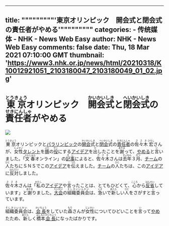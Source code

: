 
---
title: """""""""'東京オリンピック　開会式と閉会式の責任者がやめる'"""""""""
categories: 
    - 传统媒体
    - NHK - News Web Easy
author: NHK - News Web Easy
comments: false
date: Thu, 18 Mar 2021 07:10:00 GMT
thumbnail: 'https://www3.nhk.or.jp/news/html/20210318/K10012921051_2103180047_2103180049_01_02.jpg'
---

<div>   
<h1><ruby>東京<rt>とうきょう</rt></ruby>オリンピック　<ruby>開会<rt>かいかい</rt></ruby><ruby>式<rt>しき</rt></ruby>と<ruby>閉会<rt>へいかい</rt></ruby><ruby>式<rt>しき</rt></ruby>の<ruby>責任者<rt>せきにんしゃ</rt></ruby>がやめる</h1><img src="https://www3.nhk.or.jp/news/html/20210318/K10012921051_2103180047_2103180049_01_02.jpg" referrerpolicy="no-referrer"><br>
                <p><ruby>東京<rt>とうきょう</rt></ruby>オリンピックと<a href="javascript:void(0)" class="dicWin" id="id-0004"><span class="under">パラリンピック</span></a>の<a href="javascript:void(0)" class="dicWin" id="id-0000"><ruby><span class="under">開会</span><rt>かいかい</rt></ruby></a><ruby>式<rt>しき</rt></ruby>と<a href="javascript:void(0)" class="dicWin" id="id-0001"><ruby><span class="under">閉会</span><rt>へいかい</rt></ruby></a><ruby>式<rt>しき</rt></ruby>の<a href="javascript:void(0)" class="dicWin" id="id-0002"><ruby><span class="under">責任者</span><rt>せきにんしゃ</rt></ruby></a>の<span class="colorN"><ruby>佐々木<rt>ささき</rt></ruby></span><span class="colorN"><ruby>宏<rt>ひろし</rt></ruby></span>さんが、<ruby>女性<rt>じょせい</rt></ruby><a href="javascript:void(0)" class="dicWin" id="id-0005"><span class="under">タレント</span></a>を<a href="javascript:void(0)" class="dicWin" id="id-0006"><ruby><span class="under">豚</span><rt>ぶた</rt></ruby></a>の<a href="javascript:void(0)" class="dicWin" id="id-0007"><ruby><span class="under">役</span><rt>やく</rt></ruby></a>にする<a href="javascript:void(0)" class="dicWin" id="id-0008"><span class="under">アイデア</span></a>を<ruby>出<rt>だ</rt></ruby>したことを<ruby>謝<rt>あやま</rt></ruby>って、<a href="javascript:void(0)" class="dicWin" id="id-0003"><span class="under">やめる</span></a>と<ruby>言<rt>い</rt></ruby>いました。「<ruby>文春<rt>ぶんしゅん</rt></ruby>オンライン」の<a href="javascript:void(0)" class="dicWin" id="id-0009"><ruby><span class="under">記事</span><rt>きじ</rt></ruby></a>によると、<span class="colorN"><ruby>佐々木<rt>ささき</rt></ruby></span>さんは<ruby>去年<rt>きょねん</rt></ruby>３<ruby>月<rt>がつ</rt></ruby>、<a href="javascript:void(0)" class="dicWin" id="id-0010"><span class="under">チーム</span></a>の<ruby>人<rt>ひと</rt></ruby>たちにＳＮＳでこの<a href="javascript:void(0)" class="dicWin" id="id-0008"><span class="under">アイデア</span></a>を<ruby>伝<rt>つた</rt></ruby>えました。<a href="javascript:void(0)" class="dicWin" id="id-0010"><span class="under">チーム</span></a>の<ruby>人<rt>ひと</rt></ruby>たちは、この<a href="javascript:void(0)" class="dicWin" id="id-0008"><span class="under">アイデア</span></a>に<ruby>反対<rt>はんたい</rt></ruby>しました。</p>
<p><span class="colorN"><ruby>佐々木<rt>ささき</rt></ruby></span>さんは「<ruby>私<rt>わたし</rt></ruby>の<a href="javascript:void(0)" class="dicWin" id="id-0008"><span class="under">アイデア</span></a>や<ruby>言<rt>い</rt></ruby>ったことは、とてもひどくて、<ruby>心<rt>こころ</rt></ruby>から<a href="javascript:void(0)" class="dicWin" id="id-0011"><ruby><span class="under">反省</span><rt>はんせい</rt></ruby></a>しています」と<ruby>謝<rt>あやま</rt></ruby>りました。<a href="javascript:void(0)" class="dicWin" id="id-0012"><ruby><span class="under">大会</span><rt>たいかい</rt></ruby></a>の<span class="colorC"><ruby>組織委員会<rt>そしきいいんかい</rt></ruby></span>は、<ruby>急<rt>いそ</rt></ruby>いで<ruby>新<rt>あたら</rt></ruby>しい<ruby>人<rt>ひと</rt></ruby>をさがすと<ruby>言<rt>い</rt></ruby>っています。</p>
<p><span class="colorC"><ruby>組織委員会<rt>そしきいいんかい</rt></ruby></span>は、<a href="javascript:void(0)" class="dicWin" id="id-0013"><ruby><span class="under">会長</span><rt>かいちょう</rt></ruby></a>をしていた<span class="colorN"><ruby>森<rt>もり</rt></ruby></span>さんが<ruby>女性<rt>じょせい</rt></ruby>についてひどいことを<ruby>言<rt>い</rt></ruby>って<a href="javascript:void(0)" class="dicWin" id="id-0014"><span class="under">やめ</span></a>たため、<ruby>新<rt>あたら</rt></ruby>しく<span class="colorN"><ruby>橋本<rt>はしもと</rt></ruby></span><a href="javascript:void(0)" class="dicWin" id="id-0013"><ruby><span class="under">会長</span><rt>かいちょう</rt></ruby></a>になったばかりです。</p>
<p></p>
<p></p>
              
</div>
            